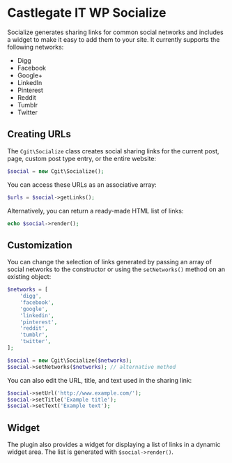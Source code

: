 # Castlegate IT WP Socialize #

Socialize generates sharing links for common social networks and includes a widget to make it easy to add them to your site. It currently supports the following networks:

*   Digg
*   Facebook
*   Google+
*   LinkedIn
*   Pinterest
*   Reddit
*   Tumblr
*   Twitter

## Creating URLs ##

The `Cgit\Socialize` class creates social sharing links for the current post, page, custom post type entry, or the entire website:

~~~ php
$social = new Cgit\Socialize();
~~~

You can access these URLs as an associative array:

~~~ php
$urls = $social->getLinks();
~~~

Alternatively, you can return a ready-made HTML list of links:

~~~ php
echo $social->render();
~~~

## Customization ##

You can change the selection of links generated by passing an array of social networks to the constructor or using the `setNetworks()` method on an existing object:

~~~ php
$networks = [
    'digg',
    'facebook',
    'google',
    'linkedin',
    'pinterest',
    'reddit',
    'tumblr',
    'twitter',
];

$social = new Cgit\Socialize($networks);
$social->setNetworks($networks); // alternative method
~~~

You can also edit the URL, title, and text used in the sharing link:

~~~ php
$social->setUrl('http://www.example.com/');
$social->setTitle('Example title');
$social->setText('Example text');
~~~

## Widget ##

The plugin also provides a widget for displaying a list of links in a dynamic widget area. The list is generated with `$social->render()`.
